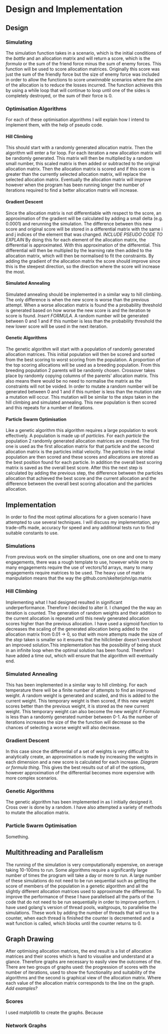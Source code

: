 # Design and Implementation

## Design

### Simulating

The simulation function takes in a scenario, which is the initial conditions of the *battle* and an allocation matrix and will return a score, which is the *formula* or the sum of the friend force minus the sum of enemy forces. This function will be used to score allocation matrices. Originally this score was just the sum of the friendly force but the size of enemy force was included in order to allow the functions to score *unwinnable* scenarios where the aim of the allocation is to reduce the losses incurred. The function achieves this by using a while loop that will continue to loop until one of the sides is completely destroyed, or the sum of their force is 0.

### Optimisation Algorithms

For each of these optimisation algorithms I will explain how I intend to implement them, with the help of pseudo code.

#### Hill Climbing

This should start with a randomly generated allocation matrix. Then the algorithm will enter a for loop. For each iteration a new allocation matrix will be randomly generated. This matrix will then be multiplied by a random small number, this scaled matrix is then added or subtracted to the original allocation matrix. Then the allocation matrix is scored and if this score is greater than the currently selected allocation matrix, will replace the selected allocation matrix. Eventually the allocation matrix will improve however when the program has been running longer the number of iterations required to find a better allocation matrix will increase.

#### Gradient Descent

Since the allocation matrix is not differentiable with respect to the score, an approximation of the gradient will be calculated by adding a small delta (e.g. 0.0001) and rerunning the simulation. The difference between this new score and original score will be stored in a differential matrix with the same i and j indices of the element that was changed.
*INCLUDE PSEUDO CODE TO EXPLAIN*
By doing this for each element of the allocation matrix, the differential is approximated. With this approximation of the differential. This differential will then be multipled by the learning rate then added to the allocation matrix, which will then be normalised to fit the constraints. By adding the gradient of the allocation matrix the score should improve since this is the steepest direction, so the direction where the score will increase the most.

#### Simulated Annealing

Simulated annealing should be implemented in a similar way to hill climbing. The only difference is when the new score is worse than the previous attempt. When a worse allocation matrix is found the a probability threshold is generated based on how worse the new score is and the iteration te score is found. *Insert FORMULA*. A random number will be generated between 0 and 1 and if this number is less than the probability threshold the new lower score will be used in the next iteration.

#### Genetic Algorithms

The genetic algorithm will start with a population of randomly generated allocation matrices. This initial population will then be scored and sorted from the best scoring to worst scoring from the population. A proportion of the top scoring allocations will be used as a breeding population. From this breeding population 2 parents will be randomly chosen. Crossover takes place by randomly copying columns of the parents' allocation matrix. This also means there would be no need to normalise the matrix as the constraints will not be voided. In order to mutate a random number will be generated between 0 and 1 and if this number is less than the mutation rate a mutation will occur. This mutation will be similar to the *steps* taken in the hill climbing and simulated annealing. This new population is then scored and this repeats for a number of iterations.

#### Particle Swarm Optimisation

Like a genetic algorithm this algorithm requires a large population to work effectively. A population is made up of *particles*. For each *particle* the population 2 randomly generated allocation matrices are created. The first one is used as the first allocation matrix for that particle and the second allocation matrix is the particles initial velocity. The *particles* in the initial population are then scored and these scores and allocations are stored as the best position found for each particle. In addition the overall best scoring matrix is saved as the overall best score. After this the next step is calculated by adding the previous step, the difference between the particles allocation that achieved the best score and the current allocation and the difference between the overall best scoring allocation and the particles allocation.

## Implementation

In order to find the most optimal allocations for a given scenario I have attempted to use several techniques.  I will discuss my implementation, any trade-offs made, accuracy for speed and any additional tests run to find suitable constants to use.

### Simulations

From previous work on the simplier situations, one on one and one to many engagements, there was a rough template to use, however while one to many engagements require the use of vectors/1d arrays, many to many engagements require matrices to be used. The heavy use of matrix manipulation means that the way the
github.com/skelterjohn/go.matrix

### Hill Climbing

Implementing what I had designed resulted in significant underperformance. Therefore I decided to alter it. I changed the the way an iteration is counted. The generation of random weights and their addition to the current allocation is repeated until this newly generated allocation scores higher than the previous allocation. I have used a sigmoid function to decreases the scaling of the generated allocation being added to the allocation matrix from 0.01 -> 0, so that with more attempts made the size of the *step* taken is smaller so it ensures that the hillclimber doesn't overshoot an improved solution.This implementation has the possibility of being stuck in an infinite loop when the optimal solution has been found. Therefore I have added a time out, which will ensure that the algorithm will eventually end.

### Simulated Annealing

This has been implemented in a similar way to hill climbing. For each temperature there will be a finite number of attempts to find an improved weight. A random weight is generated and scaled, and this is added to the current weight. This temporary weight is then scored, if this new weight scores better than the previous weight, it is stored as the new current weight. This temporary weight can also become the new weight if *Formula* is less than a randomly generated number between 0-1. As the number of iterations increases the size of the the function will decrease so the chances of selecting a worse weight will also decrease.

### Gradient Descent

In this case since the differential of a set of weights is very difficult to analytically create, an approximation is made by increasing the weights in each dimension and a new score is calculated for each increase. *Diagram or formula thing*. This gives the best results out of all of the options, however approximation of the differential becomes more expensive with more complex scenarios.

### Genetic Algorithms

The genetic algorithm has been implemented in as I initially designed it. Cross over is done by a random. I have also attempted a variety of methods to mutate the allocation matrix.

### Particle Swarm Optimisation

Something.

## Multithreading and Parallelism

The running of the simulation is very computationally expensive, on average taking 10-100ms to run. Some algorithms require a significantly large number of times the program will take a day or more to run. A large number of these simulations do not need to be run sequential such as getting the score of members of the population in a genetic algorithm and all the slightly different allocation matrices used to approximate the differential. To improve the performance of these I have parallelised all the parts of the code that do not need to be run sequentially in order to improve perform. I have used golang's version of thread pools, waitgroups, to parallelise the simulations. These work by adding the number of threads that will run to a counter, when each thread is finished the counter is decremented and a wait function is called, which blocks until the counter returns to 0.

## Graph Drawing

After optimising allocation matrices, the end result is a list of allocation matrices and their scores which is hard to visualise and understand at a glance. Therefore graphs are necessary to easily view the outcomes of the. There are two groups of graphs used: the progression of scores with the number of iterations, used to show the functionality and suitability of the algorithms and the second is graphical view of the allocation matrix. Where each value of the allocation matrix corresponds to the line on the graph.
*Add examples?*

### Scores

I used matplotlib to create the graphs. Because

### Network Graphs
